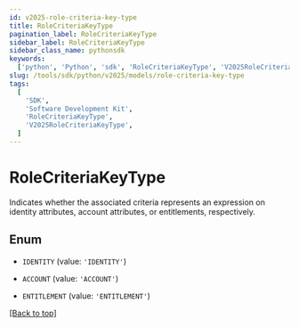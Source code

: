 ```yaml
---
id: v2025-role-criteria-key-type
title: RoleCriteriaKeyType
pagination_label: RoleCriteriaKeyType
sidebar_label: RoleCriteriaKeyType
sidebar_class_name: pythonsdk
keywords:
  ['python', 'Python', 'sdk', 'RoleCriteriaKeyType', 'V2025RoleCriteriaKeyType']
slug: /tools/sdk/python/v2025/models/role-criteria-key-type
tags:
  [
    'SDK',
    'Software Development Kit',
    'RoleCriteriaKeyType',
    'V2025RoleCriteriaKeyType',
  ]
---
```


# RoleCriteriaKeyType

Indicates whether the associated criteria represents an expression on identity attributes, account attributes, or entitlements, respectively.

## Enum

- `IDENTITY` (value: `'IDENTITY'`)

- `ACCOUNT` (value: `'ACCOUNT'`)

- `ENTITLEMENT` (value: `'ENTITLEMENT'`)

[[Back to top]](#)
